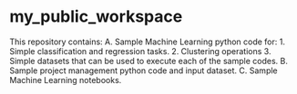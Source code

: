 # my_public_workspace

This repository contains:
  A. Sample Machine Learning python code for:
      1. Simple classification and regression tasks.
      2. Clustering operations
      3. Simple datasets that can be used to execute each of the sample codes.
  B. Sample project management python code and input dataset.
  C. Sample Machine Learning notebooks.
